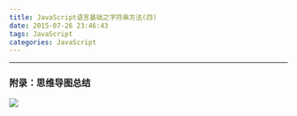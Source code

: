```yaml
---
title: JavaScript语言基础之字符串方法(四)
date: 2015-07-26 23:46:43
tags: JavaScript
categories: JavaScript
---
```


---
<!--more-->

### 附录：思维导图总结

![](http://7xq6al.com1.z0.glb.clouddn.com/JavaScript%20%E5%AD%97%E7%AC%A6%E4%B8%B2%E5%87%BD%E6%95%B0.gif)
